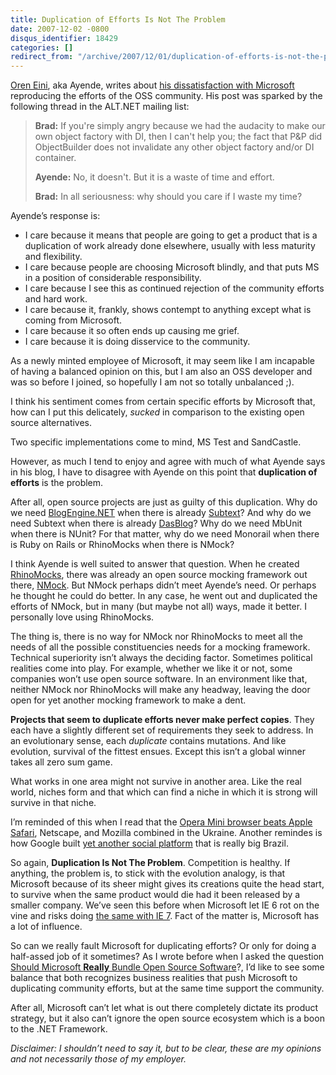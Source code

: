 ```yaml
---
title: Duplication of Efforts Is Not The Problem
date: 2007-12-02 -0800
disqus_identifier: 18429
categories: []
redirect_from: "/archive/2007/12/01/duplication-of-efforts-is-not-the-problem.aspx/"
---
```


[Oren Eini](http://www.ayende.com/Blog/ "Ayende"), aka Ayende, writes
about [his dissatisfaction with
Microsoft](http://www.ayende.com/Blog/archive/2007/12/03/Reasons-for-caring-Microsoft-amp-OSS.aspx "Reasons for caring: Microsoft and OSS")
reproducing the efforts of the OSS community. His post was sparked by
the following thread in the ALT.NET mailing list:

> **Brad:** If you're simply angry because we had the audacity to make
> our own object factory with DI, then I can't help you; the fact that
> P&P did ObjectBuilder does not invalidate any other object factory
> and/or DI container.
>
> **Ayende:** No, it doesn't. But it is a waste of time and effort.
>
> **Brad:** In all seriousness: why should you care if I waste my time?

Ayende’s response is:

-   I care because it means that people are going to get a product that
    is a duplication of work already done elsewhere, usually with less
    maturity and flexibility.
-   I care because people are choosing Microsoft blindly, and that puts
    MS in a position of considerable responsibility.
-   I care because I see this as continued rejection of the community
    efforts and hard work.
-   I care because it, frankly, shows contempt to anything except what
    is coming from Microsoft.
-   I care because it so often ends up causing me grief.
-   I care because it is doing disservice to the community.

As a newly minted employee of Microsoft, it may seem like I am incapable
of having a balanced opinion on this, but I am also an OSS developer and
was so before I joined, so hopefully I am not so totally unbalanced ;).

I think his sentiment comes from certain specific efforts by Microsoft
that, how can I put this delicately, *sucked* in comparison to the
existing open source alternatives.

Two specific implementations come to mind, MS Test and SandCastle.

However, as much I tend to enjoy and agree with much of what Ayende says
in his blog, I have to disagree with Ayende on this point that
**duplication of efforts** is the problem.

After all, open source projects are just as guilty of this duplication.
Why do we need
[BlogEngine.NET](http://www.codeplex.com/blogengine "BlogEngine.NET")
when there is already [Subtext](http://subtextproject.com/ "Subtext")?
And why do we need Subtext when there is already
[DasBlog](http://dalblog "http://www.dasblog.info/")? Why do we need
MbUnit when there is NUnit? For that matter, why do we need Monorail
when there is Ruby on Rails or RhinoMocks when there is NMock?

I think Ayende is well suited to answer that question. When he created
[RhinoMocks](http://www.ayende.com/projects/rhino-mocks.aspx "Rhino Mocks"),
there was already an open source mocking framework out there,
[NMock](http://nmock.org/ "NMock"). But NMock perhaps didn’t meet
Ayende’s need. Or perhaps he thought he could do better. In any case, he
went out and duplicated the efforts of NMock, but in many (but maybe not
all) ways, made it better. I personally love using RhinoMocks.

The thing is, there is no way for NMock nor RhinoMocks to meet all the
needs of all the possible constituencies needs for a mocking framework.
Technical superiority isn’t always the deciding factor. Sometimes
political realities come into play. For example, whether we like it or
not, some companies won’t use open source software. In an environment
like that, neither NMock nor RhinoMocks will make any headway, leaving
the door open for yet another mocking framework to make a dent.

**Projects that seem to duplicate efforts never make perfect copies**.
They each have a slightly different set of requirements they seek to
address. In an evolutionary sense, each *duplicate* contains mutations.
And like evolution, survival of the fittest ensues. Except this isn’t a
global winner takes all zero sum game.

What works in one area might not survive in another area. Like the real
world, niches form and that which can find a niche in which it is strong
will survive in that niche.

I’m reminded of this when I read that the [Opera Mini browser beats
Apple
Safari](http://operawatch.com/news/2007/04/update-opera-mini-beats-safari-netscape-and-mozilla-combined-in-ukraine.html "Opera Mini"),
Netscape, and Mozilla combined in the Ukraine. Another remindes is how
Google built [yet another social platform](http://orkut.com/ "Orkut")
that is really big Brazil.

So again, **Duplication Is Not The Problem**. Competition is healthy. If
anything, the problem is, to stick with the evolution analogy, is that
Microsoft because of its sheer might gives its creations quite the head
start, to survive when the same product would die had it been released
by a smaller company. We’ve seen this before when Microsoft let IE 6 rot
on the vine and risks doing [the same with IE
7](http://www.codinghorror.com/blog/archives/001006.html "What if they gave a browser war and Microsoft never came").
Fact of the matter is, Microsoft has a lot of influence.

So can we really fault Microsoft for duplicating efforts? Or only for
doing a half-assed job of it sometimes? As I wrote before when I asked
the question [Should Microsoft **Really** Bundle Open Source
Software](https://haacked.com/archive/2007/09/04/should-microsoft-really-bundle-open-source-software.aspx "Really?")?,
I’d like to see some balance that both recognizes business realities
that push Microsoft to duplicating community efforts, but at the same
time support the community.

After all, Microsoft can’t let what is out there completely dictate its
product strategy, but it also can’t ignore the open source ecosystem
which is a boon to the .NET Framework.

*Disclaimer:* *I shouldn’t need to say it, but to be clear, these are my
opinions and not necessarily those of my employer.*

